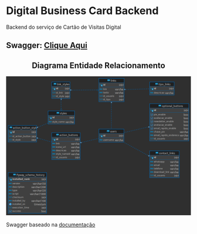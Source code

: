 # Digital Business Card Backend
Backend do serviço de Cartão de Visitas Digital

## Swagger: [Clique Aqui](https://wiriswernek.github.io/digital-business-card-backend/)

<h2 align="center">Diagrama Entidade Relacionamento</h2>
<div align="center">
	<img width="800" src="./docs/images/dbcdb_diagram.png">
</div>

Swagger baseado na [documentação](https://swagger.io/docs/open-source-tools/swagger-ui/usage/installation/)
